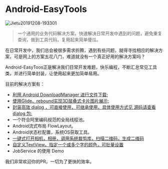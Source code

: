 # Android-EasyTools

![Jietu20191208-193301](https://tva1.sinaimg.cn/large/006tNbRwly1g9pjv5c1byj30b40bbdg8.jpg)

> 一个通用的业务代码解决方案，快速解决日常开发中遇到的问题，避免重复查询，做到工具代码，复用起来简单傻瓜。

在日常开发中，我们总会被很多需求折腾，遇到有些问题，就得寻找相应的解决方案，可是网上的方案五花八门，难道就没有一个真正好用的解决方案吗？

Android-EasyToos正是解决我们日常开发难题，快乐编程，不断汇总常见工具类，并进行简单封装，让使用起来更加简单易用。





目前的解决方案有：

- [利用 Android DownloadManager 进行文件下载;](https://blog.csdn.net/petterp/article/details/102762261)
- [使用Glide、rebound实现3D层叠式卡片图片展示;](https://blog.csdn.net/duihuapixiu/article/details/102795767)
- [封装高效 dialog ，可直接使用，可继承使用，具体使用方式见 源码请查看 dialog 包;](https://blog.csdn.net/baidu_40389775/article/details/102470687)
- 一个符合阿里编码规范的全局线程池。
- Android流式布局 FlowLayout。
- Android状态栏配置，系统OS获取工具。
- [一键式打开相机，相册，调用系统裁剪库，扫描二维码，生成二维码](https://github.com/Blue-knife/Android-EasyTools/blob/master/app/src/main/java/com/business/tools/camera/CameraActivity.java)
- [自定义TextView。指定一个或多个字的颜色，可批量设置](https://blog.csdn.net/baidu_40389775/article/details/102622214)
- JobService 的使用 Demo

我们非常欢迎你的PR，一切为了更快的效率。